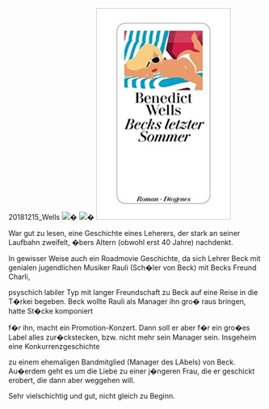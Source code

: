 



20181215\_Wells
![](../_bilder/41V2WBd6pJL._SX264_BO1,204,203,200_.jpg)� ![](../_bilder/41V2WBd6pJL._SX264_BO1,204,203,200_.jpg)� ![](../_bilder/20181215_wells0.png)  

  

War gut zu lesen, eine Geschichte eines Leherers, der stark an seiner Laufbahn zweifelt, �bers Altern (obwohl erst 40 Jahre) nachdenkt.  

In gewisser Weise auch ein Roadmovie Geschichte, da sich Lehrer Beck mit genialen jugendlichen Musiker Rauli (Sch�ler von Beck) mit Becks Freund Charli,   

psyschich labiler Typ mit langer Freundschaft zu Beck auf eine Reise in die T�rkei begeben. Beck wollte Rauli als Manager ihn gro� raus bringen, hatte St�cke komponiert  

f�r ihn, macht ein Promotion-Konzert. Dann soll er aber f�r ein gro�es Label alles zur�ckstecken, bzw. nicht mehr sein Manager sein. Insgeheim eine Konkurrenzgeschichte   

zu einem ehemaligen Bandmitglied (Manager des LAbels) von Beck. Au�erdem geht es um die Liebe zu einer j�ngeren Frau, die er geschickt erobert, die dann aber weggehen will.  

Sehr vielschichtig und gut, nicht gleich zu Beginn.  

